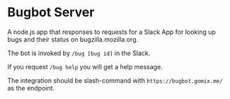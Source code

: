 Bugbot Server
==============

A node.js app that responses to requests for a Slack App for looking up bugs
and their status on bugzilla.mozilla.org.

The bot is invoked by `/bug [bug id]` in the Slack.

If you request `/bug help` you will get a help message.

The integration should be slash-command with `https://bugbot.gomix.me/` as 
the endpoint.